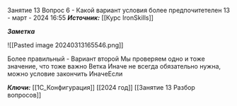 
Занятие 13 Вопрос 6 - Какой вариант условия более предпочитетелен
 13 - март - 2024  16:55 
***Источник:***  [[Курс IronSkills]] 

***Заметка*** 

![[Pasted image 20240313165546.png]]

Более правильный - Вариант второй
Мы проверяем одно и тоже значение, что тоже важно
Ветка Иначе не всегда обязательно нужна, можно условие закончить ИначеЕсли

***Ключи:*** [[1С_Конфигурация]] [[2024 год]]  [[Занятие 13 Разбор вопросов]]